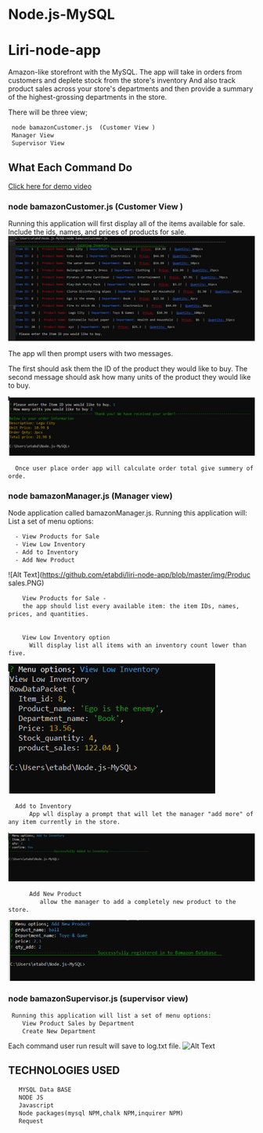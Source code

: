 # Node.js-MySQL

# Liri-node-app

Amazon-like storefront with the MySQL. The app will take in orders from customers and deplete stock from the store's inventory And also  track product sales across your store's departments and then provide a summary of the highest-grossing departments in the store.

There will be three view;

     node bamazonCustomer.js  (Customer View )
     Manager View 
     Supervisor View
     

## What Each Command Do

    
[ Click here for demo video ](https://drive.google.com/file/d/1ZsKnY4o8fqjJijelUG8TQaGk7-GVJ9nY/view)

### node bamazonCustomer.js  (Customer View )

 Running this application will first display all of the items available for sale. Include the ids, names, and prices of products for sale.
   ![Alt Text](https://github.com/etabdi/Node.js-MySQL/blob/master/img/customer1.PNG)
   
  The app wll then prompt users with two messages.

   The first should ask them the ID of the product they would like to buy.
   The second message should ask how many units of the product they would like to buy.
   
  ![Alt Text](https://github.com/etabdi/Node.js-MySQL/blob/master/img/order.PNG)
   
      Once user place order app will calculate order total give summery of orde. 

###   node bamazonManager.js (Manager view)
 
 Node application called bamazonManager.js. Running this application will:
    List a set of menu options:
    
      - View Products for Sale
      - View Low Inventory
      - Add to Inventory
      - Add New Product
      
   ![Alt Text](https://github.com/etabdi/liri-node-app/blob/master/img/Produc sales.PNG)
   
        View Products for Sale - 
        the app should list every available item: the item IDs, names, prices, and quantities.
        
        
        View Low Inventory option
          Will display list all items with an inventory count lower than five.
          
  ![Alt Text](https://github.com/etabdi/Node.js-MySQL/blob/master/img/low_invontory.PNG)
             
      Add to Inventory
          App wll display a prompt that will let the manager "add more" of any item currently in the store.
   ![Alt Text](https://github.com/etabdi/Node.js-MySQL/blob/master/img/add_inv.PNG)
               
          Add New Product         
             allow the manager to add a completely new product to the store.
  ![Alt Text](https://github.com/etabdi/Node.js-MySQL/blob/master/img/add%20_new_product.PNG)
  
### node bamazonSupervisor.js (supervisor view)

     Running this application will list a set of menu options:
        View Product Sales by Department
        Create New Department

 Each command user run result will save to log.txt file. 
    ![Alt Text](https://github.com/etabdi/Node.js-MySQL/img/Manager.PNG)
    


   ## TECHNOLOGIES USED

       MYSQL Data BASE
       NODE JS
       Javascript
       Node packages(mysql NPM,chalk NPM,inquirer NPM)
       Request
 
   

